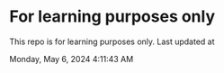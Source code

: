 # For learning purposes only
This repo is for learning purposes only.
Last updated at

Monday, May 6, 2024 4:11:43 AM

